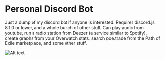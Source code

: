 # Personal Discord Bot
Just a dump of my discord bot if anyone is interested. Requires discord.js 8.1.0 or lower, and a whole bunch of other stuff. Can play audio from youtube, run a radio station from Deezer (a service similar to Spotify), create graphs from your Overwatch stats, search poe.trade from the Path of Exile marketplace, and some other stuff.

![Alt text](https://cdn.discordapp.com/attachments/169179810516566016/219996704831832064/chart.png "Optional title")
